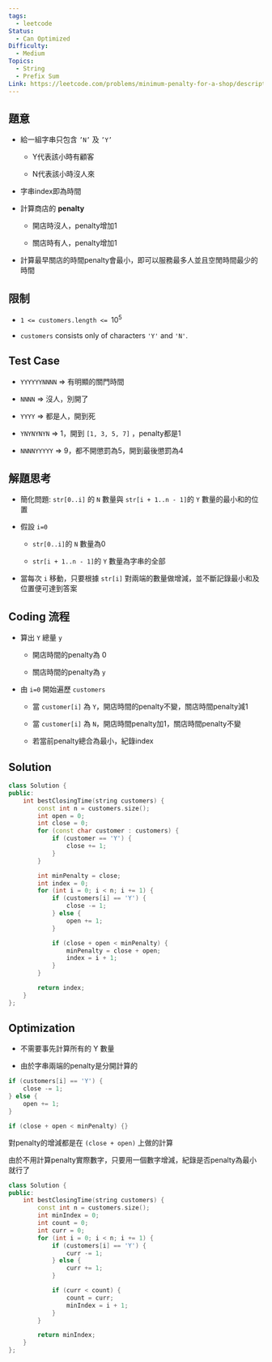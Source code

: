 ```yaml
---
tags:
  - leetcode
Status:
  - Can Optimized
Difficulty:
  - Medium
Topics:
  - String
  - Prefix Sum
Link: https://leetcode.com/problems/minimum-penalty-for-a-shop/description/
---
```

## 題意

- 給一組字串只包含 `’N’` 及 `’Y’`

   - Y代表該小時有顧客

   - N代表該小時沒人來

- 字串index即為時間

- 計算商店的 **penalty**

   - 開店時沒人，penalty增加1

   - 關店時有人，penalty增加1

- 計算最早關店的時間penalty會最小，即可以服務最多人並且空閒時間最少的時間

## 限制

- `1 <= customers.length <= `$10^5$

- `customers` consists only of characters `'Y'` and `'N'`.

## Test Case

- `YYYYYYNNNN` ⇒ 有明顯的關門時間

- `NNNN` ⇒ 沒人，別開了

- `YYYY` ⇒ 都是人，開到死

- `YNYNYNYN` ⇒ 1，開到 `[1, 3, 5, 7]` ，penalty都是1

- `NNNNYYYYY` ⇒ 9，都不開懲罰為5，開到最後懲罰為4

## 解題思考

- 簡化問題: `str[0..i]` 的 `N` 數量與 `str[i + 1..n - 1]`的 `Y` 數量的最小和的位置

- 假設 `i=0`

   - `str[0..i]`的 `N` 數量為0

   - `str[i + 1..n - 1]`的 `Y` 數量為字串的全部

- 當每次 `i` 移動，只要根據 `str[i]` 對兩端的數量做增減，並不斷記錄最小和及位置便可達到答案

## Coding 流程

- 算出 `Y` 總量 `y`

   - 開店時間的penalty為 0

   - 關店時間的penalty為 `y`

- 由 `i=0` 開始遍歷 `customers`

   - 當 `customer[i]` 為 `Y`，開店時間的penalty不變，關店時間penalty減1

   - 當 `customer[i]` 為 `N`，開店時間penalty加1，關店時間penalty不變

   - 若當前penalty總合為最小，紀錄index



## Solution

```cpp
class Solution {
public:
    int bestClosingTime(string customers) {
        const int n = customers.size();
        int open = 0;
        int close = 0;
        for (const char customer : customers) {
            if (customer == 'Y') {
                close += 1;
            }
        }

        int minPenalty = close;
        int index = 0;
        for (int i = 0; i < n; i += 1) {
            if (customers[i] == 'Y') {
                close -= 1;
            } else {
                open += 1;
            }

            if (close + open < minPenalty) {
                minPenalty = close + open;
                index = i + 1;
            }
        }

        return index;
    }
};
```



## Optimization

- 不需要事先計算所有的 Y 數量

- 由於字串兩端的penalty是分開計算的

```cpp
if (customers[i] == 'Y') {
    close -= 1;
} else {
    open += 1;
}

if (close + open < minPenalty) {}
```

對penalty的增減都是在 `(close + open)` 上做的計算

由於不用計算penalty實際數字，只要用一個數字增減，紀錄是否penalty為最小就行了



```cpp
class Solution {
public:
    int bestClosingTime(string customers) {
        const int n = customers.size();
        int minIndex = 0;
        int count = 0;
        int curr = 0;
        for (int i = 0; i < n; i += 1) {
            if (customers[i] == 'Y') {
                curr -= 1;
            } else {
                curr += 1;
            }

            if (curr < count) {
                count = curr;
                minIndex = i + 1;
            }
        }

        return minIndex;
    }
};
```




